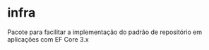 # infra
Pacote para facilitar a implementação do padrão de repositório em aplicações com EF Core 3.x
